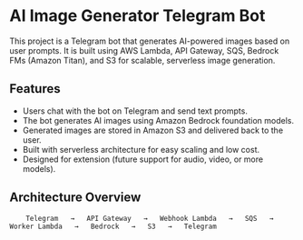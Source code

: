 # AI Image Generator Telegram Bot

This project is a Telegram bot that generates AI-powered images based on user prompts.
It is built using AWS Lambda, API Gateway, SQS, Bedrock FMs (Amazon Titan), and S3 for scalable, serverless image generation.

## Features

* Users chat with the bot on Telegram and send text prompts.
* The bot generates AI images using Amazon Bedrock foundation models.
* Generated images are stored in Amazon S3 and delivered back to the user.
* Built with serverless architecture for easy scaling and low cost.
* Designed for extension (future support for audio, video, or more models).

## Architecture Overview
        Telegram   →   API Gateway   →   Webhook Lambda   →   SQS   →   Worker Lambda   →   Bedrock   →   S3   →   Telegram


